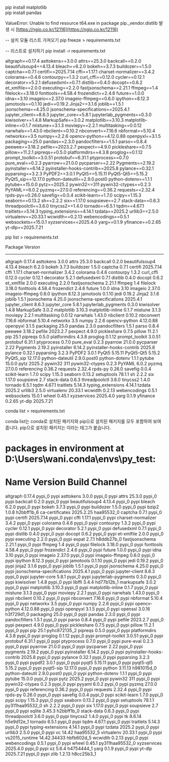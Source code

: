 

  pip install matplotlib <br>
  pip install pandas



ValueError: Unable to find resource t64.exe in package pip._vendor.distlib 발생 시 [https://ngio.co.kr/12116](https://ngio.co.kr/12116)



-- 설치 모듈 리스트 가져오기 
pip freeze > requirements.txt

-- 리스트로 설치하기 
pip install -r requirements.txt




altgraph==0.17.4
asttokens==3.0.0
attrs==25.3.0
backcall==0.2.0
beautifulsoup4==4.13.4
bleach==6.2.0
bokeh==3.7.3
buildozer==1.5.0
captcha==0.7.1
certifi==2025.7.14
cffi==1.17.1
charset-normalizer==3.4.2
colorama==0.4.6
contourpy==1.3.2
curl_cffi==0.12.0
cycler==0.12.1
decorator==5.2.1
defusedxml==0.7.1
distlib==0.4.0
docopt==0.6.2
et_xmlfile==2.0.0
executing==2.2.0
fastjsonschema==2.21.1
ffmpeg==1.4
filelock==3.18.0
fonttools==4.58.4
frozendict==2.4.6
future==1.0.0
idna==3.10
imageio==2.37.0
imageio-ffmpeg==0.6.0
ipython==8.12.3
jamotools==0.1.10
jedi==0.19.2
Jinja2==3.1.6
joblib==1.5.1
jsonschema==4.25.0
jsonschema-specifications==2025.4.1
jupyter_client==8.6.3
jupyter_core==5.8.1
jupyterlab_pygments==0.3.0
kiwisolver==1.4.8
MarkupSafe==3.0.2
matplotlib==3.10.3
matplotlib-inline==0.1.7
mistune==3.1.3
moviepy==2.2.1
multitasking==0.0.12
narwhals==1.43.0
nbclient==0.10.2
nbconvert==7.16.6
nbformat==5.10.4
networkx==3.5
numpy==2.2.6
opencv-python==4.12.0.88
openpyxl==3.1.5
packaging==25.0
pandas==2.3.0
pandocfilters==1.5.1
parso==0.8.4
peewee==3.18.2
pefile==2023.2.7
pexpect==4.9.0
pickleshare==0.7.5
pillow==11.2.1
pipreqs==0.5.0
platformdirs==4.3.8
proglog==0.1.12
prompt_toolkit==3.0.51
protobuf==6.31.1
ptyprocess==0.7.0
pure_eval==0.2.3
pyarrow==21.0.0
pycparser==2.22
Pygments==2.19.2
pyinstaller==6.14.2
pyinstaller-hooks-contrib==2025.8
pylance==0.32.1
pyparsing==3.2.3
PyPDF2==3.0.1
PyQt5==5.15.11
PyQt5-Qt5==5.15.2
PyQt5_sip==12.17.0
python-dateutil==2.9.0.post0
python-dotenv==1.1.1
pytube==15.0.0
pytz==2025.2
pywin32==311
pywin32-ctypes==0.2.3
PyYAML==6.0.2
pyzmq==27.0.0
referencing==0.36.2
requests==2.32.4
rpds-py==0.26.0
savefig==0.0.4
scikit-learn==1.7.0
scipy==1.15.3
seaborn==0.13.2
sh==2.2.2
six==1.17.0
soupsieve==2.7
stack-data==0.6.3
threadpoolctl==3.6.0
tinycss2==1.4.0
tornado==6.5.1
tqdm==4.67.1
traitlets==5.14.3
typing_extensions==4.14.1
tzdata==2025.2
urllib3==2.5.0
virtualenv==20.33.1
wcwidth==0.2.13
webencodings==0.5.1
websockets==15.0.1
xyzservices==2025.4.0
yarg==0.1.9
yfinance==0.2.65
yt-dlp==2025.7.21



pip list > requirements.txt



Package                   Version
------------------------- -----------
altgraph                  0.17.4
asttokens                 3.0.0
attrs                     25.3.0
backcall                  0.2.0
beautifulsoup4            4.13.4
bleach                    6.2.0
bokeh                     3.7.3
buildozer                 1.5.0
captcha                   0.7.1
certifi                   2025.7.14
cffi                      1.17.1
charset-normalizer        3.4.2
colorama                  0.4.6
contourpy                 1.3.2
curl_cffi                 0.12.0
cycler                    0.12.1
decorator                 5.2.1
defusedxml                0.7.1
distlib                   0.4.0
docopt                    0.6.2
et_xmlfile                2.0.0
executing                 2.2.0
fastjsonschema            2.21.1
ffmpeg                    1.4
filelock                  3.18.0
fonttools                 4.58.4
frozendict                2.4.6
future                    1.0.0
idna                      3.10
imageio                   2.37.0
imageio-ffmpeg            0.6.0
ipython                   8.12.3
jamotools                 0.1.10
jedi                      0.19.2
Jinja2                    3.1.6
joblib                    1.5.1
jsonschema                4.25.0
jsonschema-specifications 2025.4.1
jupyter_client            8.6.3
jupyter_core              5.8.1
jupyterlab_pygments       0.3.0
kiwisolver                1.4.8
MarkupSafe                3.0.2
matplotlib                3.10.3
matplotlib-inline         0.1.7
mistune                   3.1.3
moviepy                   2.2.1
multitasking              0.0.12
narwhals                  1.43.0
nbclient                  0.10.2
nbconvert                 7.16.6
nbformat                  5.10.4
networkx                  3.5
numpy                     2.2.6
opencv-python             4.12.0.88
openpyxl                  3.1.5
packaging                 25.0
pandas                    2.3.0
pandocfilters             1.5.1
parso                     0.8.4
peewee                    3.18.2
pefile                    2023.2.7
pexpect                   4.9.0
pickleshare               0.7.5
pillow                    11.2.1
pip                       25.1
pipreqs                   0.5.0
platformdirs              4.3.8
proglog                   0.1.12
prompt_toolkit            3.0.51
protobuf                  6.31.1
ptyprocess                0.7.0
pure_eval                 0.2.3
pyarrow                   21.0.0
pycparser                 2.22
Pygments                  2.19.2
pyinstaller               6.14.2
pyinstaller-hooks-contrib 2025.8
pylance                   0.32.1
pyparsing                 3.2.3
PyPDF2                    3.0.1
PyQt5                     5.15.11
PyQt5-Qt5                 5.15.2
PyQt5_sip                 12.17.0
python-dateutil           2.9.0.post0
python-dotenv             1.1.1
pytube                    15.0.0
pytz                      2025.2
pywin32                   311
pywin32-ctypes            0.2.3
PyYAML                    6.0.2
pyzmq                     27.0.0
referencing               0.36.2
requests                  2.32.4
rpds-py                   0.26.0
savefig                   0.0.4
scikit-learn              1.7.0
scipy                     1.15.3
seaborn                   0.13.2
setuptools                78.1.1
sh                        2.2.2
six                       1.17.0
soupsieve                 2.7
stack-data                0.6.3
threadpoolctl             3.6.0
tinycss2                  1.4.0
tornado                   6.5.1
tqdm                      4.67.1
traitlets                 5.14.3
typing_extensions         4.14.1
tzdata                    2025.2
urllib3                   2.5.0
virtualenv                20.33.1
wcwidth                   0.2.13
webencodings              0.5.1
websockets                15.0.1
wheel                     0.45.1
xyzservices               2025.4.0
yarg                      0.1.9
yfinance                  0.2.65
yt-dlp                    2025.7.21




conda list > requirements.txt

conda list는 conda로 설치된 패키지와 pip으로 설치된 패키지를 모두 포함하여 보여줍니다. pip으로 설치된 패키지는 <pip>이라는 태그가 붙습니다.


# packages in environment at D:\Users\wani\.conda\envs\py_test:
#
# Name                    Version                   Build  Channel
altgraph                  0.17.4                   pypi_0    pypi
asttokens                 3.0.0                    pypi_0    pypi
attrs                     25.3.0                   pypi_0    pypi
backcall                  0.2.0                    pypi_0    pypi
beautifulsoup4            4.13.4                   pypi_0    pypi
bleach                    6.2.0                    pypi_0    pypi
bokeh                     3.7.3                    pypi_0    pypi
buildozer                 1.5.0                    pypi_0    pypi
bzip2                     1.0.8                h2bbff1b_6
ca-certificates           2025.2.25            haa95532_0
captcha                   0.7.1                    pypi_0    pypi
certifi                   2025.7.14                pypi_0    pypi
cffi                      1.17.1                   pypi_0    pypi
charset-normalizer        3.4.2                    pypi_0    pypi
colorama                  0.4.6                    pypi_0    pypi
contourpy                 1.3.2                    pypi_0    pypi
cycler                    0.12.1                   pypi_0    pypi
decorator                 5.2.1                    pypi_0    pypi
defusedxml                0.7.1                    pypi_0    pypi
distlib                   0.4.0                    pypi_0    pypi
docopt                    0.6.2                    pypi_0    pypi
et-xmlfile                2.0.0                    pypi_0    pypi
executing                 2.2.0                    pypi_0    pypi
expat                     2.7.1                h8ddb27b_0
fastjsonschema            2.21.1                   pypi_0    pypi
ffmpeg                    1.4                      pypi_0    pypi
filelock                  3.18.0                   pypi_0    pypi
fonttools                 4.58.4                   pypi_0    pypi
frozendict                2.4.6                    pypi_0    pypi
future                    1.0.0                    pypi_0    pypi
idna                      3.10                     pypi_0    pypi
imageio                   2.37.0                   pypi_0    pypi
imageio-ffmpeg            0.6.0                    pypi_0    pypi
ipython                   8.12.3                   pypi_0    pypi
jamotools                 0.1.10                   pypi_0    pypi
jedi                      0.19.2                   pypi_0    pypi
jinja2                    3.1.6                    pypi_0    pypi
joblib                    1.5.1                    pypi_0    pypi
jsonschema                4.25.0                   pypi_0    pypi
jsonschema-specifications 2025.4.1                 pypi_0    pypi
jupyter-client            8.6.3                    pypi_0    pypi
jupyter-core              5.8.1                    pypi_0    pypi
jupyterlab-pygments       0.3.0                    pypi_0    pypi
kiwisolver                1.4.8                    pypi_0    pypi
libffi                    3.4.4                hd77b12b_1
markupsafe                3.0.2                    pypi_0    pypi
matplotlib                3.10.3                   pypi_0    pypi
matplotlib-inline         0.1.7                    pypi_0    pypi
mistune                   3.1.3                    pypi_0    pypi
moviepy                   2.2.1                    pypi_0    pypi
narwhals                  1.43.0                   pypi_0    pypi
nbclient                  0.10.2                   pypi_0    pypi
nbconvert                 7.16.6                   pypi_0    pypi
nbformat                  5.10.4                   pypi_0    pypi
networkx                  3.5                      pypi_0    pypi
numpy                     2.2.6                    pypi_0    pypi
opencv-python             4.12.0.88                pypi_0    pypi
openpyxl                  3.1.5                    pypi_0    pypi
openssl                   3.0.16               h3f729d1_0
packaging                 25.0                     pypi_0    pypi
pandas                    2.3.0                    pypi_0    pypi
pandocfilters             1.5.1                    pypi_0    pypi
parso                     0.8.4                    pypi_0    pypi
pefile                    2023.2.7                 pypi_0    pypi
pexpect                   4.9.0                    pypi_0    pypi
pickleshare               0.7.5                    pypi_0    pypi
pillow                    11.2.1                   pypi_0    pypi
pip                       25.1               pyhc872135_2
pipreqs                   0.5.0                    pypi_0    pypi
platformdirs              4.3.8                    pypi_0    pypi
proglog                   0.1.12                   pypi_0    pypi
prompt-toolkit            3.0.51                   pypi_0    pypi
protobuf                  6.31.1                   pypi_0    pypi
ptyprocess                0.7.0                    pypi_0    pypi
pure-eval                 0.2.3                    pypi_0    pypi
pyarrow                   21.0.0                   pypi_0    pypi
pycparser                 2.22                     pypi_0    pypi
pygments                  2.19.2                   pypi_0    pypi
pyinstaller               6.14.2                   pypi_0    pypi
pyinstaller-hooks-contrib 2025.8                   pypi_0    pypi
pylance                   0.32.1                   pypi_0    pypi
pyparsing                 3.2.3                    pypi_0    pypi
pypdf2                    3.0.1                    pypi_0    pypi
pyqt5                     5.15.11                  pypi_0    pypi
pyqt5-qt5                 5.15.2                   pypi_0    pypi
pyqt5-sip                 12.17.0                  pypi_0    pypi
python                    3.11.13              h981015d_0
python-dateutil           2.9.0.post0              pypi_0    pypi
python-dotenv             1.1.1                    pypi_0    pypi
pytube                    15.0.0                   pypi_0    pypi
pytz                      2025.2                   pypi_0    pypi
pywin32                   311                      pypi_0    pypi
pywin32-ctypes            0.2.3                    pypi_0    pypi
pyyaml                    6.0.2                    pypi_0    pypi
pyzmq                     27.0.0                   pypi_0    pypi
referencing               0.36.2                   pypi_0    pypi
requests                  2.32.4                   pypi_0    pypi
rpds-py                   0.26.0                   pypi_0    pypi
savefig                   0.0.4                    pypi_0    pypi
scikit-learn              1.7.0                    pypi_0    pypi
scipy                     1.15.3                   pypi_0    pypi
seaborn                   0.13.2                   pypi_0    pypi
setuptools                78.1.1          py311haa95532_0
sh                        2.2.2                    pypi_0    pypi
six                       1.17.0                   pypi_0    pypi
soupsieve                 2.7                      pypi_0    pypi
sqlite                    3.45.3               h2bbff1b_0
stack-data                0.6.3                    pypi_0    pypi
threadpoolctl             3.6.0                    pypi_0    pypi
tinycss2                  1.4.0                    pypi_0    pypi
tk                        8.6.14               h5e9d12e_1
tornado                   6.5.1                    pypi_0    pypi
tqdm                      4.67.1                   pypi_0    pypi
traitlets                 5.14.3                   pypi_0    pypi
typing-extensions         4.14.1                   pypi_0    pypi
tzdata                    2025.2                   pypi_0    pypi
urllib3                   2.5.0                    pypi_0    pypi
vc                        14.42                haa95532_5
virtualenv                20.33.1                  pypi_0    pypi
vs2015_runtime            14.42.34433          hbfb602d_5
wcwidth                   0.2.13                   pypi_0    pypi
webencodings              0.5.1                    pypi_0    pypi
wheel                     0.45.1          py311haa95532_0
xyzservices               2025.4.0                 pypi_0    pypi
xz                        5.6.4                h4754444_1
yarg                      0.1.9                    pypi_0    pypi
yt-dlp                    2025.7.21                pypi_0    pypi
zlib                      1.2.13               h8cc25b3_1




